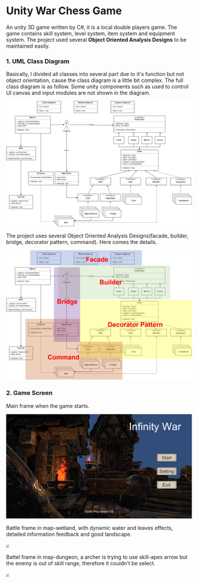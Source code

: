 # Unity War Chess Game

An unity 3D game written by C#, it is a local double players game. The game contains skill system, level system, item system and equipment system. The project used several **Object Oriented Analysis Designs** to be maintained easily. 



### 1.	UML Class Diagram

Basically, I divided all classes into several part due to it's function but not object orientation, cause the class diagram is a little bit complex. The full class diagram is as follow. Some unity components such as used to control UI canvas and input modules are not  shown in the diagram.

<img src="https://raw.githubusercontent.com/Kazawaryu/Unity_Warchess_Game/main/Pics/ClassMap.png" style="zoom:67%;" />



The project uses several Object Oriented Analysis Designs(facade, builder, bridge, decorator pattern, command). Here comes the details.

<img src="https://raw.githubusercontent.com/Kazawaryu/Unity_Warchess_Game/main/Pics/OOwordClassMap.png" style="zoom: 50%;" />





### 2.	Game Screen

Main frame when the game starts.

<img src="https://raw.githubusercontent.com/Kazawaryu/Unity_Warchess_Game/main/Pics/BeginFrame.png" style="zoom: 50%;" />



Battle frame in map-wetland, with dynamic water and leaves effects, detailed information feedback and good landscape.

<img src="G:\Notes\Java-A\MineSweeper\MineSweeper\2022Fall-OOAD-Proj\Pics\Wetland.png" style="zoom:50%;" />



Battel frame in map-dungeon, a archer is trying to use skill-apex arrow but the enemy is out of skill range, therefore it couldn't be select.

<img src="G:\Notes\Java-A\MineSweeper\MineSweeper\2022Fall-OOAD-Proj\Pics\SkillBoard.png" style="zoom:50%;" />
